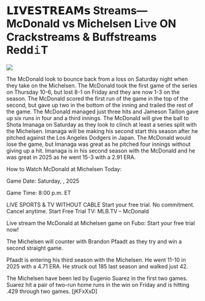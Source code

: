 # 𝗟𝗜𝗩𝗘𝗦𝗧𝗥𝗘𝗔𝗠𝘀 Streams— McDonald vs Michelsen Li𝚟e ON Crackstreams & Buffstreams Redd𝚒T  
  
  
[![](https://i.imgur.com/qSNzIqt.png)](https://movie.rssnews.media/LIYnSMhYp.php)  
  
The McDonald look to bounce back from a loss on Saturday night when they take on the Michelsen. The McDonald took the first game of the series on Thursday 10-6, but lost 8-1 on Friday and they are now 1-3 on the season. The McDonald scored the first run of the game in the top of the second, but gave up two in the bottom of the inning and trailed the rest of the game. The McDonald managed just three hits and Jameson Taillon gave up six runs in four and a third innings. The McDonald will give the ball to Shota Imanaga on Saturday as they look to clinch at least a series split with the Michelsen. Imanaga will be making his second start this season after he pitched against the Los Angeles Dodgers in Japan. The McDonald would lose the game, but Imanaga was great as he pitched four innings without giving up a hit. Imanaga is in his second season with the McDonald and he was great in 2025 as he went 15-3 with a 2.91 ERA.

How to Watch McDonald at Michelsen Today:

Game Date: Saturday, , 2025

Game Time: 8:00 p.m. ET

LIVE SPORTS & TV WITHOUT CABLE
Start your free trial. No commitment. Cancel anytime.
Start Free Trial
TV: MLB.TV – McDonald

Live stream the McDonald at Michelsen game on Fubo: Start your free trial now!

The Michelsen will counter with Brandon Pfaadt as they try and win a second straight game.

Pfaadt is entering his third season with the Michelsen. He went 11-10 in 2025 with a 4.71 ERA. He struck out 185 last season and walked just 42.

The Michelsen have been led by Eugenio Suarez in the first two games. Suarez hit a pair of two-run home runs in the win on Friday and is hitting .429 through two games. [jKFxXxD]